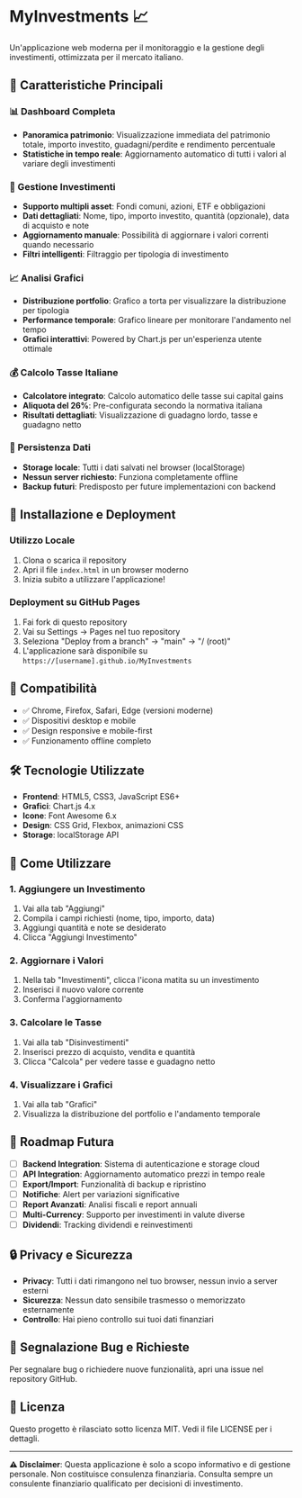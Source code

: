 # MyInvestments 📈

Un'applicazione web moderna per il monitoraggio e la gestione degli investimenti, ottimizzata per il mercato italiano.

## 🌟 Caratteristiche Principali

### 📊 Dashboard Completa
- **Panoramica patrimonio**: Visualizzazione immediata del patrimonio totale, importo investito, guadagni/perdite e rendimento percentuale
- **Statistiche in tempo reale**: Aggiornamento automatico di tutti i valori al variare degli investimenti

### 💼 Gestione Investimenti
- **Supporto multipli asset**: Fondi comuni, azioni, ETF e obbligazioni
- **Dati dettagliati**: Nome, tipo, importo investito, quantità (opzionale), data di acquisto e note
- **Aggiornamento manuale**: Possibilità di aggiornare i valori correnti quando necessario
- **Filtri intelligenti**: Filtraggio per tipologia di investimento

### 📈 Analisi Grafici
- **Distribuzione portfolio**: Grafico a torta per visualizzare la distribuzione per tipologia
- **Performance temporale**: Grafico lineare per monitorare l'andamento nel tempo
- **Grafici interattivi**: Powered by Chart.js per un'esperienza utente ottimale

### 💰 Calcolo Tasse Italiane
- **Calcolatore integrato**: Calcolo automatico delle tasse sui capital gains
- **Aliquota del 26%**: Pre-configurata secondo la normativa italiana
- **Risultati dettagliati**: Visualizzazione di guadagno lordo, tasse e guadagno netto

### 💾 Persistenza Dati
- **Storage locale**: Tutti i dati salvati nel browser (localStorage)
- **Nessun server richiesto**: Funziona completamente offline
- **Backup futuri**: Predisposto per future implementazioni con backend

## 🚀 Installazione e Deployment

### Utilizzo Locale
1. Clona o scarica il repository
2. Apri il file `index.html` in un browser moderno
3. Inizia subito a utilizzare l'applicazione!

### Deployment su GitHub Pages
1. Fai fork di questo repository
2. Vai su Settings → Pages nel tuo repository
3. Seleziona "Deploy from a branch" → "main" → "/ (root)"
4. L'applicazione sarà disponibile su `https://[username].github.io/MyInvestments`

## 📱 Compatibilità

- ✅ Chrome, Firefox, Safari, Edge (versioni moderne)
- ✅ Dispositivi desktop e mobile
- ✅ Design responsive e mobile-first
- ✅ Funzionamento offline completo

## 🛠️ Tecnologie Utilizzate

- **Frontend**: HTML5, CSS3, JavaScript ES6+
- **Grafici**: Chart.js 4.x
- **Icone**: Font Awesome 6.x
- **Design**: CSS Grid, Flexbox, animazioni CSS
- **Storage**: localStorage API

## 📖 Come Utilizzare

### 1. Aggiungere un Investimento
1. Vai alla tab "Aggiungi"
2. Compila i campi richiesti (nome, tipo, importo, data)
3. Aggiungi quantità e note se desiderato
4. Clicca "Aggiungi Investimento"

### 2. Aggiornare i Valori
1. Nella tab "Investimenti", clicca l'icona matita su un investimento
2. Inserisci il nuovo valore corrente
3. Conferma l'aggiornamento

### 3. Calcolare le Tasse
1. Vai alla tab "Disinvestimenti"
2. Inserisci prezzo di acquisto, vendita e quantità
3. Clicca "Calcola" per vedere tasse e guadagno netto

### 4. Visualizzare i Grafici
1. Vai alla tab "Grafici"
2. Visualizza la distribuzione del portfolio e l'andamento temporale

## 🔮 Roadmap Futura

- [ ] **Backend Integration**: Sistema di autenticazione e storage cloud
- [ ] **API Integration**: Aggiornamento automatico prezzi in tempo reale
- [ ] **Export/Import**: Funzionalità di backup e ripristino
- [ ] **Notifiche**: Alert per variazioni significative
- [ ] **Report Avanzati**: Analisi fiscali e report annuali
- [ ] **Multi-Currency**: Supporto per investimenti in valute diverse
- [ ] **Dividendi**: Tracking dividendi e reinvestimenti

## 🔒 Privacy e Sicurezza

- **Privacy**: Tutti i dati rimangono nel tuo browser, nessun invio a server esterni
- **Sicurezza**: Nessun dato sensibile trasmesso o memorizzato esternamente
- **Controllo**: Hai pieno controllo sui tuoi dati finanziari

## 🐛 Segnalazione Bug e Richieste

Per segnalare bug o richiedere nuove funzionalità, apri una issue nel repository GitHub.

## 📄 Licenza

Questo progetto è rilasciato sotto licenza MIT. Vedi il file LICENSE per i dettagli.

---

**⚠️ Disclaimer**: Questa applicazione è solo a scopo informativo e di gestione personale. Non costituisce consulenza finanziaria. Consulta sempre un consulente finanziario qualificato per decisioni di investimento.
